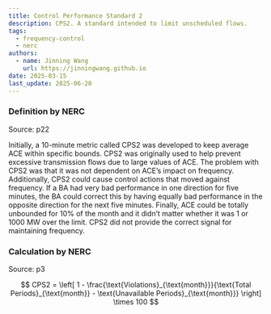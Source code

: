 ```yaml
---
title: Control Performance Standard 2
description: CPS2. A standard intended to limit unscheduled flows.
tags:
  - frequency-control
  - nerc
authors:
  - name: Jinning Wang
    url: https://jinningwang.github.io
date: 2025-03-15
last_update: 2025-06-20
---
```


### Definition by NERC

Source: <d-cite key="nerc2015bal001"></d-cite> p22

Initially, a 10-minute metric called CPS2 was developed to keep average ACE within specific bounds.
CPS2 was originally used to help prevent excessive transmission flows due to large values of ACE.
The problem with CPS2 was that it was not dependent on ACE’s impact on frequency.
Additionally, CPS2 could cause control actions that moved against frequency.
If a BA had very bad performance in one direction for five minutes, the BA could correct this by having equally bad performance in the opposite direction for the next five minutes.
Finally, ACE could be totally unbounded for 10% of the month and it didn’t matter whether it was 1 or 1000 MW over the limit.
CPS2 did not provide the correct signal for maintaining frequency.

### Calculation by NERC

Source: <d-cite key="nerc2015bal0011"></d-cite> p3

$$
CPS2 = \left[ 1 - \frac{\text{Violations}_{\text{month}}}{\text{Total Periods}_{\text{month}} - \text{Unavailable Periods}_{\text{month}}} \right] \times 100
$$
